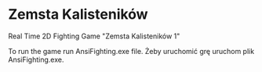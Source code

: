 # Zemsta Kalisteników
Real Time 2D Fighting Game "Zemsta Kalisteników 1"

To run the game run AnsiFighting.exe file.
Żeby uruchomić grę uruchom plik AnsiFighting.exe.
